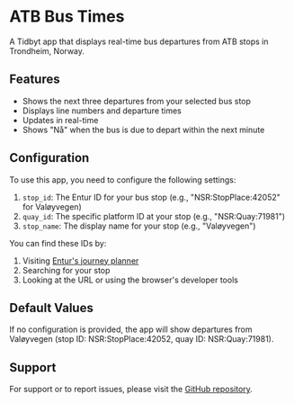 # ATB Bus Times

A Tidbyt app that displays real-time bus departures from ATB stops in Trondheim, Norway.

## Features

- Shows the next three departures from your selected bus stop
- Displays line numbers and departure times
- Updates in real-time
- Shows "Nå" when the bus is due to depart within the next minute

## Configuration

To use this app, you need to configure the following settings:

1. `stop_id`: The Entur ID for your bus stop (e.g., "NSR:StopPlace:42052" for Valøyvegen)
2. `quay_id`: The specific platform ID at your stop (e.g., "NSR:Quay:71981")
3. `stop_name`: The display name for your stop (e.g., "Valøyvegen")

You can find these IDs by:
1. Visiting [Entur's journey planner](https://entur.no)
2. Searching for your stop
3. Looking at the URL or using the browser's developer tools

## Default Values

If no configuration is provided, the app will show departures from Valøyvegen (stop ID: NSR:StopPlace:42052, quay ID: NSR:Quay:71981).

## Support

For support or to report issues, please visit the [GitHub repository](https://github.com/yourusername/atb-bus-times).